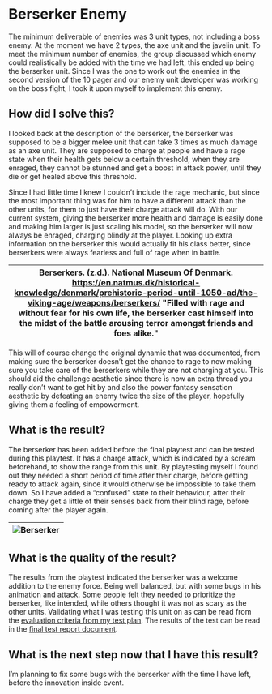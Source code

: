 # Berserker Enemy
The minimum deliverable of enemies was 3 unit types, not including a boss enemy. At the moment we have 2 types, the axe unit and the javelin unit. To meet the minimum number of enemies, the group discussed which enemy could realistically be added with the time we had left, this ended up being the berserker unit. Since I was the one to work out the enemies in the second version of the 10 pager and our enemy unit developer was working on the boss fight, I took it upon myself to implement this enemy.

## How did I solve this?
I looked back at the description of the berserker, the berserker was supposed to be a bigger melee unit that can take 3 times as much damage as an axe unit. They are supposed to charge at people and have a rage state when their health gets below a certain threshold, when they are enraged, they cannot be stunned and get a boost in attack power, until they die or get healed above this threshold.

Since I had little time I knew I couldn’t include the rage mechanic, but since the most important thing was for him to have a different attack than the other units, for them to just have their charge attack will do. With our current system, giving the berserker more health and damage is easily done and making him larger is just scaling his model, so the berserker will now always be enraged, charging blindly at the player.
Looking up extra information on the berserker this would actually fit his class better, since berserkers were always fearless and full of rage when in battle.

|Berserkers. (z.d.). National Museum Of Denmark. https://en.natmus.dk/historical-knowledge/denmark/prehistoric-period-until-1050-ad/the-viking-age/weapons/berserkers/ "Filled with rage and without fear for his own life, the berserker cast himself into the midst of the battle arousing terror amongst friends and foes alike."|
|:------------------------------------------------------------------------------------------------------------------------------------------------------------------:|

This will of course change the original dynamic that was documented, from making sure the berserker doesn’t get the chance to rage to now making sure you take care of the berserkers while they are not charging at you. This should aid the challenge aesthetic since there is now an extra thread you really don’t want to get hit by and also the power fantasy sensation aesthetic by defeating an enemy twice the size of the player, hopefully giving them a feeling of empowerment.

## What is the result?
The berserker has been added before the final playtest and can be tested during this playtest. It has a charge attack, which is indicated by a scream beforehand, to show the range from this unit. By playtesting myself I found out they needed a short period of time after their charge, before getting ready to attack again, since it would otherwise be impossible to take them down. So I have added a “confused” state to their behaviour, after their charge they get a little of their senses back from their blind rage, before coming after the player again.

|![Berserker](https://github.com/Timsel1/S6-Portfolio/assets/90602424/ad7b32bb-dc95-4321-aa6a-046463360458)|
|:-:|

## What is the quality of the result?
The results from the playtest indicated the berserker was a welcome addition to the enemy force. Being well balanced, but with some bugs in his animation and attack. Some people felt they needed to prioritize the berserker, like intended, while others thought it was not as scary as the other units. Validating what I was testing this unit on as can be read from the [evaluation criteria from my test plan](./4.%20Playtests/6.%20Final%20Playtest%20Test%20Plan.md#evaluation-criteria). The results of the test can be read in the [final test report document](./4.%20Playtests/9.%20Final%20Test%20Report.md).

## What is the next step now that I have this result?
I’m planning to fix some bugs with the berserker with the time I have left, before the innovation inside event.
